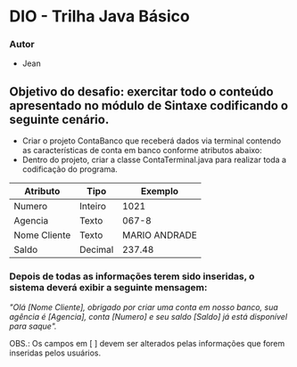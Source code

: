 # DIO - Trilha Java Básico
### Autor
- Jean

## Objetivo do desafio: exercitar todo o conteúdo apresentado no módulo de Sintaxe codificando o seguinte cenário.
- Criar o projeto ContaBanco que receberá dados via terminal contendo as características de conta em banco conforme atributos abaixo:
- Dentro do projeto, criar a classe ContaTerminal.java para realizar toda a codificação do programa.

| Atributo  | Tipo     | Exemplo   
| --------- | ---------| ------- 
| Numero    | Inteiro  | 1021 
| Agencia   | Texto    | 067-8
| Nome Cliente | Texto    | MARIO ANDRADE
| Saldo | Decimal |237.48

### Depois de todas as informações terem sido inseridas, o sistema deverá exibir a seguinte mensagem:
*"Olá [Nome Cliente], obrigado por criar uma conta em nosso banco, sua agência é [Agencia], conta [Numero] e seu saldo [Saldo] já está disponível para saque".*

OBS.: Os campos em [ ] devem ser alterados pelas informações que forem inseridas pelos usuários.
